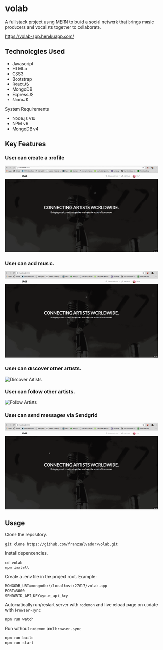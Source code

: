 # volab
A full stack project using MERN to build a social network that brings music producers and vocalists together to collaborate.

https://volab-app.herokuapp.com/

## Technologies Used
- Javascript
- HTML5
- CSS3
- Bootstrap
- ReactJS
- MongoDB
- ExpressJS
- NodeJS

System Requirements
- Node.js v10
- NPM v6
- MongoDB v4

## Key Features
### User can create a profile.
![Create Profile](gifs/create-profile.gif)

### User can add music.
![Add Music](gifs/add-music.gif)

### User can discover other artists.
![Discover Artists](gifs/discover-artists.gif)

### User can follow other artists.
![Follow Artists](gifs/follow-artists.gif)

### User can send messages via Sendgrid
![Send Messages](gifs/send-email.gif)

## Usage

Clone the repository.
```
git clone https://github.com/franzsalvador/volab.git
```

Install dependencies.
```
cd volab
npm install
```
Create a .env file in the project root. Example:
```
MONGODB_URI=mongodb://localhost:27017/volab-app
PORT=3000
SENDGRID_API_KEY=your_api_key
```
Automatically run/restart server with `nodemon` and live reload page on update with `browser-sync`
```
npm run watch
```
Run without `nodemon` and `browser-sync`
```
npm run build
npm run start
